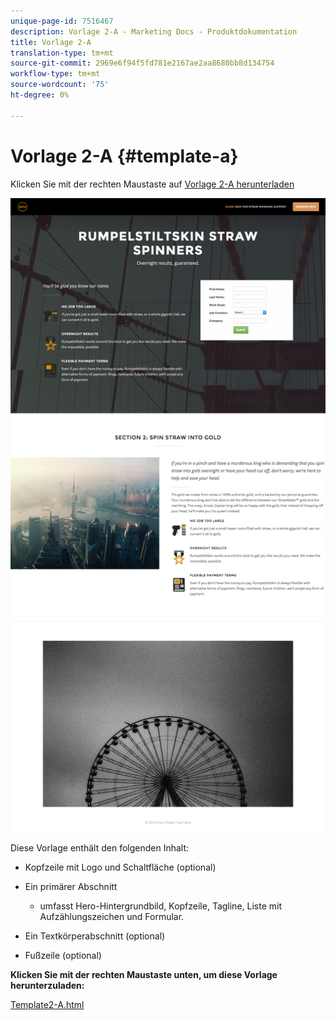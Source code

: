 ```yaml
---
unique-page-id: 7516467
description: Vorlage 2-A - Marketing Docs - Produktdokumentation
title: Vorlage 2-A
translation-type: tm+mt
source-git-commit: 2969e6f94f5fd781e2167ae2aa8680bb8d134754
workflow-type: tm+mt
source-wordcount: '75'
ht-degree: 0%

---
```



# Vorlage 2-A {#template-a}

Klicken Sie mit der rechten Maustaste auf [Vorlage 2-A herunterladen](http://docs.marketo.com/download/attachments/7516467/template2-a.html?version=1&amp;modificationdate=1433228945000&amp;api=v2)

![](assets/image2015-6-2-15-3a17-3a17.png)

Diese Vorlage enthält den folgenden Inhalt:

* Kopfzeile mit Logo und Schaltfläche (optional)
* Ein primärer Abschnitt

   * umfasst Hero-Hintergrundbild, Kopfzeile, Tagline, Liste mit Aufzählungszeichen und Formular.

* Ein Textkörperabschnitt (optional)
* Fußzeile (optional)

**Klicken Sie mit der rechten Maustaste unten, um diese Vorlage herunterzuladen:**

[Template2-A.html](http://docs.marketo.com/download/attachments/7516467/template2-a.html?version=1&amp;modificationdate=1433228945000&amp;api=v2)
